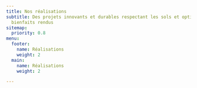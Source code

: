 ```yaml
---
title: Nos réalisations
subtitle: Des projets innovants et durables respectant les sols et optimisant leurs
  bienfaits rendus
sitemap:
  priority: 0.8
menu:
  footer:
    name: Réalisations
    weight: 2
  main:
    name: Réalisations
    weight: 2

---
```

